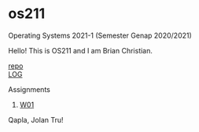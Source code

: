 # os211
Operating Systems 2021-1 (Semester Genap 2020/2021)

Hello!
This is OS211 and I am Brian Christian.

[repo](https://github.com/Veniche/os211)<br>
[LOG](https://veniche.github.io/os211/TXT/mylog.txt)

Assignments

1. [W01](https://veniche.github.io/os211/W01/)<br>

Qapla, Jolan Tru!